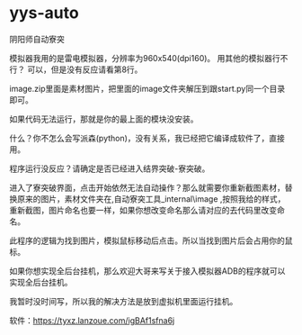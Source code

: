 # yys-auto

阴阳师自动寮突

模拟器我用的是雷电模拟器，分辨率为960x540(dpi160)。
用其他的模拟器行不行？
可以，但是没有反应请看第8行。

image.zip里面是素材图片，把里面的image文件夹解压到跟start.py同一个目录即可。

如果代码无法运行，那就是你的最上面的模块没安装。

什么？你不怎么会写派森(python)，没有关系，我已经把它编译成软件了，直接用。

程序运行没反应？请确定是否已经进入结界突破-寮突破。

进入了寮突破界面，点击开始依然无法自动操作？那么就需要你重新截图素材，替换原来的图片，素材文件夹在,自动寮突工具\_internal\image ,按照我给的样式，重新截图，图片命名也要一样，如果你想改变命名那么请对应的去代码里改变命名。

此程序的逻辑为找到图片，模拟鼠标移动后点击。所以当找到图片后会占用你的鼠标。

如果你想实现全后台挂机，那么欢迎大哥来写关于接入模拟器ADB的程序就可以实现全后台挂机。

我暂时没时间写，所以我的解决方法是放到虚拟机里面运行挂机。

软件：https://tyxz.lanzoue.com/igBAf1sfna6j
